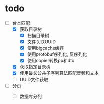 # todo

- [ ] 台本匹配
  - [x] 获取目录树
    - [x] 扫描目录树
    - [x] 文件关联UUID
    - [x] 使用bigcache缓存
    - [x] 使用protobuf序列化, 反序列化
    - [x] 使用copier转换pb和dto
  - [x] 获取指定目录树
  - [x] 使用最长公共子序列算法匹配音频和文本
  - [ ] UUID文件获取
- [ ] 分页
  - [ ] 数据库分列


